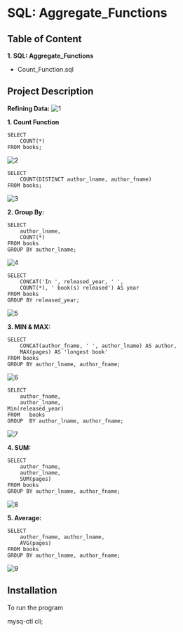 
# SQL: Aggregate_Functions





## Table of Content


**1. SQL: Aggregate_Functions**
 - Count_Function.sql
 
## Project Description

**Refining Data:**
![1](https://user-images.githubusercontent.com/128286364/233052293-0fe40be9-af9e-4c12-89c4-7f8fccd5110d.png)

**1. Count Function**

    SELECT 
        COUNT(*) 
    FROM books;
![2](https://user-images.githubusercontent.com/128286364/233052818-10a240a9-09ff-4fcf-a439-6b477a09db65.png)
  
    SELECT 
        COUNT(DISTINCT author_lname, author_fname) 
    FROM books;
![3](https://user-images.githubusercontent.com/128286364/233052887-f977543d-99c6-4c6a-b059-870ac90c6ab4.png)


**2. Group By:**

    SELECT 
        author_lname, 
        COUNT(*) 
    FROM books 
    GROUP BY author_lname;
![4](https://user-images.githubusercontent.com/128286364/233053012-dbaa34d4-4b65-42b7-a670-b8bf1e5d17ee.png)

    SELECT 
        CONCAT('In ', released_year, ' ', 
        COUNT(*), ' book(s) released') AS year 
    FROM books 
    GROUP BY released_year;
![5](https://user-images.githubusercontent.com/128286364/233053070-27c92414-1522-42a2-b57c-22ee99ad22d5.png)


**3. MIN & MAX:**

    SELECT
        CONCAT(author_fname, ' ', author_lname) AS author,
        MAX(pages) AS 'longest book'
    FROM books
    GROUP BY author_lname, author_fname;
![6](https://user-images.githubusercontent.com/128286364/233053121-f2045771-c806-4783-bcad-5ae9de9f2157.png)


    SELECT 
        author_fname, 
        author_lname, 
    Min(released_year) 
    FROM   books 
    GROUP  BY author_lname, author_fname;
![7](https://user-images.githubusercontent.com/128286364/233053161-0ac078ec-c240-4b04-8474-2e5df78ee340.png)


**4. SUM:**

    SELECT 
        author_fname, 
        author_lname,
	    SUM(pages) 
    FROM books
	GROUP BY author_lname, author_fname;
![8](https://user-images.githubusercontent.com/128286364/233053192-1f5fd4ef-837c-4fe0-87b4-756363b84c71.png)
	


**5. Average:**
 
    SELECT 
        author_fname, author_lname, 
        AVG(pages) 
    FROM books
    GROUP BY author_lname, author_fname;
![9](https://user-images.githubusercontent.com/128286364/233053246-8523f6ef-10cf-457a-8f41-53832543bdf6.png)

    
  

## Installation

To run the program

mysq-ctl cli;
